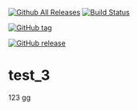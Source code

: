 [![Github All Releases](https://img.shields.io/github/downloads/dipankardipu/test_3/total.svg)]()
[![Build Status](https://travis-ci.org/dipankardipu/test_3.svg?branch=master)](https://travis-ci.org/dipankardipu/test_3)

[![GitHub tag]( https://img.shields.io/github/v/tag/dipankardipu/test_3?color=green&logoColor=red)](https://github.com/dipankardipu/test_3/tags)

[![GitHub release]( https://img.shields.io/github/v/release/dipankardipu/test_3)](https://github.com/dipankardipu/test_3/releases)



# test_3
123
gg